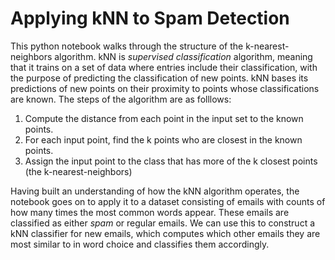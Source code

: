 # Applying kNN to Spam Detection

This python notebook walks through the structure of the k-nearest-neighbors algorithm. kNN is _supervised classification_ algorithm, meaning that it trains on a set of data where entries include their classification, with the purpose of predicting the classification of new points. kNN bases its predictions of new points on their proximity to points whose classifications are known. The steps of the algorithm are as folllows:

1. Compute the distance from each point in the input set to the known points.
2. For each input point, find the k points who are closest in the known points.
3. Assign the input point to the class that has more of the k closest points (the k-nearest-neighbors)

Having built an understanding of how the kNN algorithm operates, the notebook goes on to apply it to a dataset consisting of emails with counts of how many times the most common words appear. These emails are classified as either _spam_ or regular emails. We can use this to construct a kNN classifier for new emails, which computes which other emails they are most similar to in word choice and classifies them accordingly.